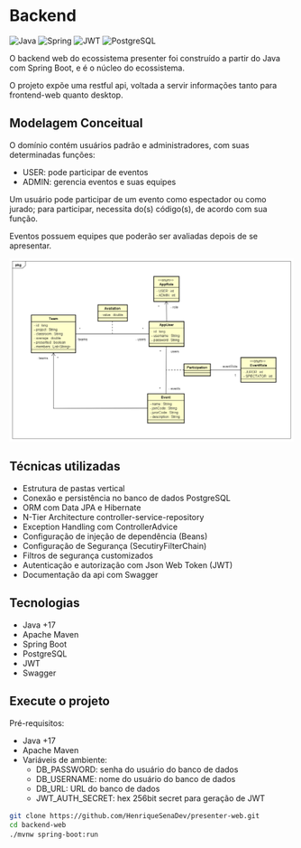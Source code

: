 # Backend
![Java](https://img.shields.io/badge/Java-CA4245?style=for-the-badge&logo=openjdk&logoColor=white)
![Spring](https://img.shields.io/badge/Spring-6DB33F?style=for-the-badge&logo=spring&logoColor=white)
![JWT](https://img.shields.io/badge/json%20web%20tokens-323330?style=for-the-badge&logo=json-web-tokens&logoColor=pink)
![PostgreSQL](	https://img.shields.io/badge/PostgreSQL-316192?style=for-the-badge&logo=postgresql&logoColor=white)

O backend web do ecossistema presenter foi construído a partir do Java com Spring Boot, e é o núcleo do ecossistema.

O projeto expõe uma restful api, voltada a servir informações tanto para frontend-web quanto desktop.

## Modelagem Conceitual
O domínio contém usuários padrão e administradores, com suas determinadas funções:
- USER: pode participar de eventos
- ADMIN: gerencia eventos e suas equipes 

Um usuário pode participar de um evento como espectador ou como jurado; para participar, necessita do(s) código(s), de acordo com sua função.

Eventos possuem equipes que poderão ser avaliadas depois de se apresentar.

![Diagrama UML](https://github.com/HenriqueSenaDev/assets/blob/main/presenter-web/PresenterWebDiagramaUML.PNG)

## Técnicas utilizadas
- Estrutura de pastas vertical
- Conexão e persistência no banco de dados PostgreSQL
- ORM com Data JPA e Hibernate
- N-Tier Architecture controller-service-repository
- Exception Handling com ControllerAdvice
- Configuração de injeção de dependência (Beans)
- Configuração de Segurança (SecutiryFilterChain)
- Filtros de segurança customizados
- Autenticação e autorização com Json Web Token (JWT)
- Documentação da api com Swagger

## Tecnologias
- Java +17
- Apache Maven
- Spring Boot
- PostgreSQL
- JWT
- Swagger

## Execute o projeto
Pré-requisitos: 
- Java +17
- Apache Maven
- Variáveis de ambiente:
  - DB_PASSWORD: senha do usuário do banco de dados
  - DB_USERNAME: nome do usuário do banco de dados
  - DB_URL: URL do banco de dados
  - JWT_AUTH_SECRET: hex 256bit secret para geração de JWT

```bash
git clone https://github.com/HenriqueSenaDev/presenter-web.git
cd backend-web
./mvnw spring-boot:run
```

